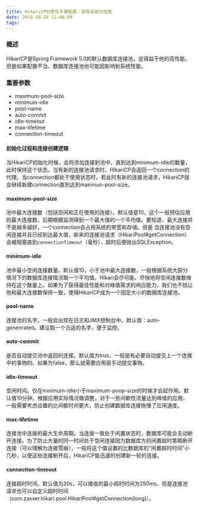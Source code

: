 ```yaml
---
title: HikariCP的那些关键配置：提高连接池性能
date: 2019-10-28 11:46:09
tags:
---
```


### 概述
HikariCP是Spring Framework 5.0的默认数据库连接池，这得益于他的高性能。但是如果配置不当，数据库连接池也可能因影响到系统性能。

### 重要参数
* maximum-pool-size
* minimum-idle
* pool-name
* auto-commit
* idle-timeout
* max-lifetime
* connection-timeout

#### 初始化过程和连接创建逻辑
当HikariCP初始化时候，会将添加连接到池中，直到达到minimum-idle的数量，此时保持这个状态。当有新的连接池请求时，HikariCP会返回一个connection的代理。当connection都处于使用状态时，若此时有新的连接池请求，HikariCP就会继续新建connection直到达到maximun-pool-size。

#### maximum-pool-size
池中最大连接数（包括空闲和正在使用的连接）。默认值是10，这个一般预估应用的最大连接数，后期根据监测得到一个最大值的一个平均值。要知道，最大连接并不是越多越好，一个connection会占用系统的带宽和存储。但是 当连接池没有空闲连接并且已经到达最大值，新来的连接池请求（HikariPool#getConnection）会被阻塞直到`connectionTimeout`（毫秒），超时后便抛出SQLException。

#### minimum-idle
池中最小空闲连接数量。默认值10，小于池中最大连接数，一般根据系统大部分情况下的数据库连接情况取一个平均值。Hikari会尽可能、尽快地将空闲连接数维持在这个数量上。如果为了获得最佳性能和对峰值需求的响应能力，我们也不妨让他和最大连接数保持一致，使得HikariCP成为一个固定大小的数据库连接池。

#### pool-name
连接池的名字。一般会出现在日志和JMX控制台中。默认值：auto-genenrated。建议取一个合适的名字，便于监控。

#### auto-commit
是否自动提交池中返回的连接。默认值为true。一般是有必要自动提交上一个连接中的事物的。如果为false，那么就需要应用层手动提交事物。

#### idle-timeout
空闲时间。仅在minimum-idle小于maximum-poop-size的时候才会起作用。默认值10分钟。根据应用实际情况做调整，对于一些间歇性流量达到峰值的应用，一般需要考虑设置的比间歇时间更大，防止创建数据库连接拖慢了应用速度。

#### max-lifetime
连接池中连接的最大生命周期。当连接一致处于闲置状态时，数据库可能会主动断开连接。为了防止大量的同一时间处于空闲连接因为数据库方的闲置超时策略断开连接（可以理解为连接雪崩），一般将这个值设置的比数据库的“闲置超时时间”小几秒，以便这些连接断开后，HikariCP能迅速的创建新一轮的连接。

#### connection-timeout
连接超时时间。默认值为30s，可以接收的最小超时时间为250ms。但是连接池请求也可以自定义超时时间（com.zaxxer.hikari.pool.HikariPool#getConnection(long)）。